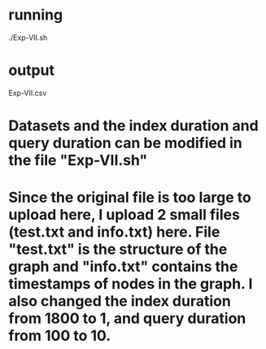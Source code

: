 # running
./Exp-VII.sh

# output
Exp-VII.csv

# Datasets and the index duration and query duration can be modified in the file "Exp-VII.sh"
# Since the original file is too large to upload here, I upload 2 small files (test.txt and info.txt) here. File "test.txt" is the structure of the graph and "info.txt" contains the timestamps of nodes in the graph. I also changed the index duration from 1800 to 1, and query duration from 100 to 10.
